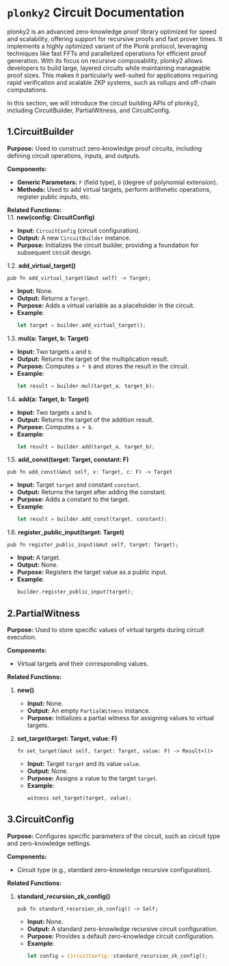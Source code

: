 # `plonky2` Circuit Documentation

plonky2 is an advanced zero-knowledge proof library optimized for speed and scalability, offering support for recursive proofs and fast prover times. It implements a highly optimized variant of the Plonk protocol, leveraging techniques like fast FFTs and parallelized operations for efficient proof generation. With its focus on recursive composability, plonky2 allows developers to build large, layered circuits while maintaining manageable proof sizes. This makes it particularly well-suited for applications requiring rapid verification and scalable ZKP systems, such as rollups and off-chain computations.

In this section, we will introduce the circuit building APIs of plonky2, including CircuitBuilder, PartialWitness, and CircuitConfig.

## 1.CircuitBuilder

**Purpose:** Used to construct zero-knowledge proof circuits, including defining circuit operations, inputs, and outputs.

**Components:**
- **Generic Parameters:** `F` (field type), `D` (degree of polynomial extension).
- **Methods:** Used to add virtual targets, perform arithmetic operations, register public inputs, etc.

**Related Functions:**  
1.1. **new(config: CircuitConfig)**
   - **Input:** `CircuitConfig` (circuit configuration).
   - **Output:** A new `CircuitBuilder` instance.
   - **Purpose:** Initializes the circuit builder, providing a foundation for subsequent circuit design.

1.2. **add_virtual_target()**
   ```
   pub fn add_virtual_target(&mut self) -> Target;
   ```
   - **Input:** None.
   - **Output:** Returns a `Target`.
   - **Purpose:** Adds a virtual variable as a placeholder in the circuit.
   - **Example**:
      ```rust
      let target = builder.add_virtual_target();
      ```
1.3. **mul(a: Target, b: Target)**
   - **Input:** Two targets `a` and `b`.
   - **Output:** Returns the target of the multiplication result.
   - **Purpose:** Computes `a * b` and stores the result in the circuit.
   - **Example**:
      ```rust
      let result = builder.mul(target_a, target_b);
      ```
1.4. **add(a: Target, b: Target)**
   - **Input:** Two targets `a` and `b`.
   - **Output:** Returns the target of the addition result.
   - **Purpose:** Computes `a + b`.
   - **Example**:
      ```rust
      let result = builder.add(target_a, target_b);
      ```
1.5. **add_const(target: Target, constant: F)**
   ```
   pub fn add_const(&mut self, x: Target, c: F) -> Target
   ```
   - **Input:** Target `target` and constant `constant`.
   - **Output:** Returns the target after adding the constant.
   - **Purpose:** Adds a constant to the target.
   - **Example**:
      ```rust
      let result = builder.add_const(target, constant);
      ```
1.6. **register_public_input(target: Target)**
   ```
   pub fn register_public_input(&mut self, target: Target);
   ```
   - **Input:** A target.
   - **Output:** None.
   - **Purpose:** Registers the target value as a public input.
   - **Example**:
      ```rust
      builder.register_public_input(target);
      ```
## 2.PartialWitness

**Purpose:** Used to store specific values of virtual targets during circuit execution.

**Components:**
- Virtual targets and their corresponding values.

**Related Functions:**
1. **new()**
   - **Input:** None.
   - **Output:** An empty `PartialWitness` instance.
   - **Purpose:** Initializes a partial witness for assigning values to virtual targets.

2. **set_target(target: Target, value: F)**
   ```
   fn set_target(&mut self, target: Target, value: F) -> Result<()>
   ```
   - **Input:** Target `target` and its value `value`.
   - **Output:** None.
   - **Purpose:** Assigns a value to the target `target`.
   - **Example**:
      ```rust
      witness.set_target(target, value);
      ```
## 3.CircuitConfig

**Purpose:** Configures specific parameters of the circuit, such as circuit type and zero-knowledge settings.

**Components:**
- Circuit type (e.g., standard zero-knowledge recursive configuration).

**Related Functions:**
1. **standard_recursion_zk_config()**
   ```
   pub fn standard_recursion_zk_config() -> Self;
   ```
   - **Input:** None.
   - **Output:** A standard zero-knowledge recursive circuit configuration.
   - **Purpose:** Provides a default zero-knowledge circuit configuration.
   - **Example**:
      ```rust
      let config = CircuitConfig::standard_recursion_zk_config();
      ```